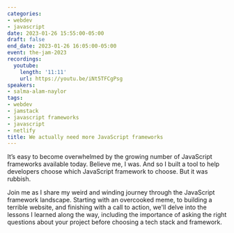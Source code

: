 ```yaml
---
categories:
- webdev
- javascript
date: 2023-01-26 15:55:00-05:00
draft: false
end_date: 2023-01-26 16:05:00-05:00
event: the-jam-2023
recordings:
  youtube:
    length: '11:11'
    url: https://youtu.be/iNt5TFCgPsg
speakers:
- salma-alam-naylor
tags:
- webdev
- jamstack
- javascript frameworks
- javascript
- netlify
title: We actually need more JavaScript frameworks
---
```


It’s easy to become overwhelmed by the growing number of JavaScript frameworks available today. Believe me, I was. And so I built a tool to help developers choose which JavaScript framework to choose. But it was rubbish. 

Join me as I share my weird and winding journey through the JavaScript framework landscape. Starting with an overcooked meme, to building a terrible website, and finishing with a call to action, we'll delve into the lessons I learned along the way, including the importance of asking the right questions about your project before choosing a tech stack and framework.
